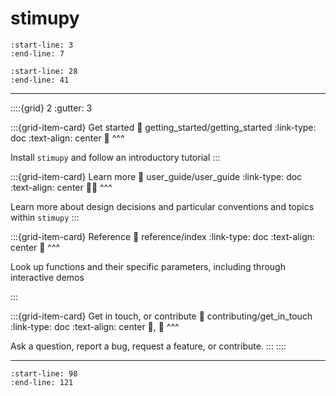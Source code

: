 # stimupy

```{include} ../README.md
:start-line: 3
:end-line: 7
```

```{include} ../README.md
:start-line: 28
:end-line: 41
```

---

::::{grid} 2
:gutter: 3

:::{grid-item-card} Get started 
:link: getting_started/getting_started
:link-type: doc
:text-align: center
🏃
^^^

Install `stimupy`
and follow an introductory tutorial
:::

:::{grid-item-card} Learn more
:link: user_guide/user_guide
:link-type: doc
:text-align: center
🧑‍🏫
^^^

Learn more about design decisions
and particular conventions and topics within `stimupy`
:::

:::{grid-item-card} Reference
:link: reference/index
:link-type: doc
:text-align: center
📑
^^^

Look up functions and their specific parameters,
including through interactive demos

:::

:::{grid-item-card} Get in touch, or contribute
:link: contributing/get_in_touch
:link-type: doc
:text-align: center
📨, 🎁
^^^

Ask a question,
report a bug,
request a feature,
or contribute.
:::
::::

---

```{include} ../README.md
:start-line: 98
:end-line: 121
```